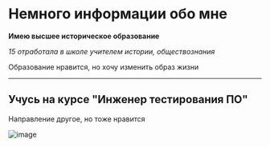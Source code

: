 # Немного информации обо мне
**Имею высшее историческое образование**

_15 отработала в школе учителем истории, обществознания_

Образование нравится, но хочу изменить образ жизни

********
## Учусь на курсе "Инженер тестирования ПО"

Направление другое, но тоже нравится

![image](https://prnt.sc/-ZQS33QDW0pF)

